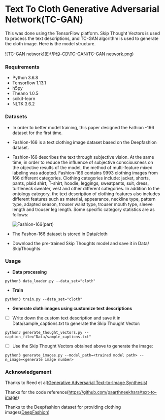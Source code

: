 # Text To Cloth Generative Adversarial Network(TC-GAN)

This was done using the TensorFlow platform. Skip Thought Vectors is used to process the text descriptions, and TC-GAN algorithm is used to generate the cloth image. Here is the model structure.

![TC-GAN network](E:\毕设-CD\TC-GAN\TC-GAN network.png)

### Requirements

- Python 3.6.8
- Tensorflow 1.13.1
- h5py
- Theano 1.0.5
- scikit-learn 
- NLTK 3.6.2

### Datasets

- In order to better model training, this paper designed the Fathion -166 dataset for the first time.

- Fashion-166 is a text clothing image dataset based on the Deepfashion dataset.

- Fashion-166 describes the text through subjective vision. At the same time, in order to reduce the influence of subjective consciousness on the objective results of the model, the method of multi-feature mixed labeling was adopted. Fashion-166 contains 9993 clothing images from 166 different categories. Clothing categories include: jacket, shorts, pants, plaid shirt, T-shirt, hoodie, leggings, sweatpants, suit, dress, turtleneck sweater, vest and other different categories. In addition to the ontology category, the text description of clothing features also includes different features such as material, appearance, neckline type, pattern type, adapted season, trouser waist type, trouser mouth type, sleeve length and trouser leg length. Some specific category statistics are as follows:

  ![Fashion-166(part)](E:\毕设-CD\TC-GAN\Fashion-166(part).png)

- The Fashon-166 dataset is stored in Data/cloth

- Download the pre-trained Skip Thoughts model and save it in Data/ SkipThoughts

### Usage

- **Data processing**

~~~
python3 data_loader.py --data_set="cloth"
~~~

- **Train**

~~~
python3 train.py --data_set="cloth"
~~~

- **Generate cloth images using customize text descriptions**

- [ ] Write down the custom text description and save it in Data/sample_captions.txt to generate the Skip Thought Vector:

~~~
python3 generate_thought_vectors.py --caption_file="Data/sample_captions.txt"
~~~

- [ ] Use the Skip Thought Vectors obtained above to generate the image:

~~~
python3 generate_images.py --model_path=<trained model path> --n_image=<generate image number>
~~~

### Acknowledgement

Thanks to Reed et al([Generative Adversarial Text-to-Image Synthesis](http://arxiv.org/abs/1605.05396))

Thanks for the code reference(https://github.com/paarthneekhara/text-to-image)

Thanks to the Deepfashion dataset for providing clothing images([DeepFashion](https://openaccess.thecvf.com/content_cvpr_2016/html/Liu_DeepFashion_Powering_Robust_CVPR_2016_paper.html))



